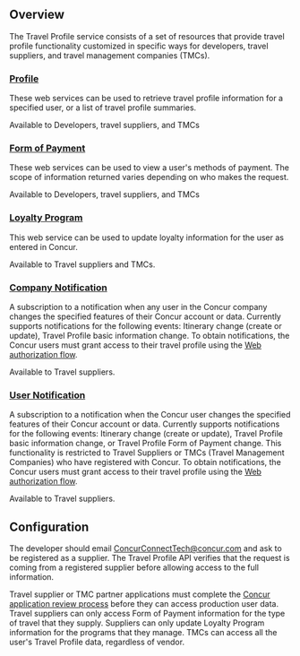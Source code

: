 


##  Overview

The Travel Profile service consists of a set of resources that provide travel profile functionality customized in specific ways for developers, travel suppliers, and travel management companies (TMCs).

### [Profile][2]

These web services can be used to retrieve travel profile information for a specified user, or a list of travel profile summaries.

Available to Developers, travel suppliers, and TMCs

### [Form of Payment][3]

These web services can be used to view a user's methods of payment. The scope of information returned varies depending on who makes the request.

Available to Developers, travel suppliers, and TMCs

### [Loyalty Program][4]

This web service can be used to update loyalty information for the user as entered in Concur.

Available to Travel suppliers and TMCs.

### [Company Notification][5]

A subscription to a notification when any user in the Concur company changes the specified features of their Concur account or data. Currently supports notifications for the following events: Itinerary change (create or update), Travel Profile basic information change. To obtain notifications, the Concur users must grant access to their travel profile using the [Web authorization flow][1].

Available to Travel suppliers.

### [User Notification][6]

A subscription to a notification when the Concur user changes the specified features of their Concur account or data. Currently supports notifications for the following events: Itinerary change (create or update), Travel Profile basic information change, or Travel Profile Form of Payment change. This functionality is restricted to Travel Suppliers or TMCs (Travel Management Companies) who have registered with Concur. To obtain notifications, the Concur users must grant access to their travel profile using the [Web authorization flow][1].

Available to Travel suppliers.

##  Configuration

The developer should email [ConcurConnectTech@concur.com][7] and ask to be registered as a supplier. The Travel Profile API verifies that the request is coming from a registered supplier before allowing access to the full information.

Travel supplier or TMC partner applications must complete the [Concur application review process][8] before they can access production user data. Travel suppliers can only access Form of Payment information for the type of travel that they supply. Suppliers can only update Loyalty Program information for the programs that they manage. TMCs can access all the user's Travel Profile data, regardless of vendor.


[1]: /api-reference/authentication/authentication.html#web
[2]: /api-reference/travel-profile/01-profile-resource.html
[3]: /api-reference/travel-profile/02-form-payment-resource.html
[4]: /api-reference/travel-profile/03-loyalty-program-resource.html
[5]: /api-reference/travel-profile/04-notification-company-resource.html
[6]: /api-reference/travel-profile/05-notification-user-resource.html
[7]: mailto:ConcurConnectTech@concur.com
[8]: /manage-apps/app-certification.html
